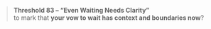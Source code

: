 > **Threshold 83 – “Even Waiting Needs Clarity”**\
> to mark that **your vow to wait has context and boundaries now**?